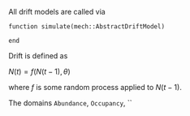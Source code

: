 All drift models are called via  

```
function simulate(mech::AbstractDriftModel)

end

```

Drift is defined as

$N(t) = f(N(t-1), \theta)$

where $f$ is some random process applied to $N(t-1)$.


The domains `Abundance`, `Occupancy`, `` 
